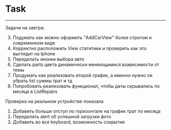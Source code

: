 #                                      Task
---------------------------------------------------------------------------------------------------------------------------------------------------

Задачи на завтра: 

3. Подумать как можно оформить "AddCarView" более строгом и современном виде
5. Корректно расположить View статитики и проверить как это выглядит на Iphone 
6. Переделать иконки выбора авто
7. Сделать parts цвета динамически меняющимися взависимости от темы
8. Продумать как реализовать второй график, а именно нужно ли убрать list суммы трат и тд
9. Попробовать реализовать функционал, чтобы даты скрывались по месяца в ListRepairs

Проверка на реальном устройстве показала
1. Добавить больше отступ по горизонтале на график трат по месяца
2. Переделать alert об успешной загрузки фото
3. Добавить во все keyboard, возможность сокрытия





